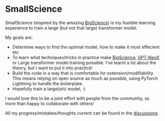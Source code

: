 # SmallScience

SmallScience (inspired by the amazing [BigScience](https://bigscience.huggingface.co/)) is my humble learning experience to train a large (but not that large) transformer model.

My goals are:

* Determine ways to find the optimal model, how to make it most effecient etc
* To learn what techniques/tricks in practice make [BigScience](https://bigscience.huggingface.co/), [GPT-NeoX](https://github.com/EleutherAI/gpt-neox) or Large transformer model training possible. I've learnt a lot about the theory, but I want to put it into practice!
* Build the code in a way that is comfortable for extension/modifiability. This means relying on open source as much as possible, using PyTorch Lightning to handle the boilerplate.
* Hopefully train a large(ish) model,  :)

I would love this to be a joint effort with people from the community, so more than happy to collaborate with others!

All my progress/mistakes/thoughts current can be found in the [discussions](https://github.com/SeanNaren/SmallScience/discussions).
